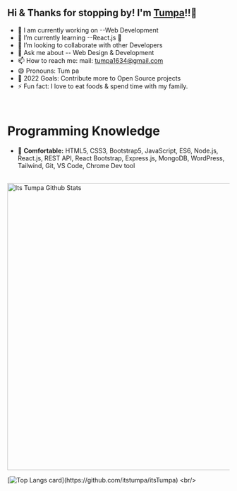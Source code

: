 ## Hi & Thanks for stopping by! I'm [Tumpa][website]!!👋

- 🔭 I am currently working on --Web Development
- 🌱 I’m currently learning --React.js 🤣
- 👯 I’m looking to collaborate with other Developers
- 💬 Ask me about -- Web Design & Development
- 📫 How to reach me:  mail: tumpa1634@gmail.com
- 😄 Pronouns:  Tum pa
- 🥅 2022 Goals: Contribute more to Open Source projects
- ⚡ Fun fact: I love to eat foods & spend time with my family.
<br/>

# Programming Knowledge
- 👯 <strong>Comfortable:</strong> HTML5, CSS3, Bootstrap5, JavaScript, ES6, Node.js, React.js, REST API, React Bootstrap, Express.js, MongoDB, WordPress, Tailwind, Git, VS Code, Chrome Dev tool

<br/>
<img width="650px" alt="Its Tumpa Github Stats"  src="https://github-readme-stats.vercel.app/api?username=itstumpa&show_icons=true"/>
<br/>

[![Top Langs card](https://github-readme-stats.vercel.app/api/top-langs/?username=itstumpa&card_width=650_)](https://github.com/itstumpa/itsTumpa)
<br/>


[website]: https://github.com/itstumpa